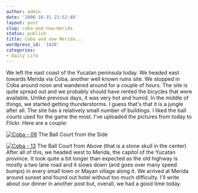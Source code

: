 ```yaml
---
author: admin
date: '2006-10-31 21:52:40'
layout: post
slug: coba-and-now-merida
status: publish
title: Coba and now Merida...
wordpress_id: '1428'
categories:
- Daily Life
---
```


We left the east coast of the Yucatan peninsula today. We headed east
towards Merida via Coba, another well known ruins site. We stopped in
Coba around noon and wandered around for a couple of hours. The site is
quite spread out and we probably should have rented the bicycles that
were available. Unlike previous days, it was very hot and humid. In the
middle of things, we started getting thunderstorms. I guess that's that
it is a jungle after all. The site has a relatively small number of
buildings. I liked the ball courts used for the game the most. I've
uploaded the pictures from today to Flickr. Here are a couple:

[![Coba -
09](http://static.flickr.com/100/285340675_aa65af190c.jpg)](http://www.flickr.com/photos/albill/285340675/ "Photo Sharing")
The Ball Court from the Side

[![Coba -
13](http://static.flickr.com/104/285357452_6a401ce843.jpg)](http://www.flickr.com/photos/albill/285357452/ "Photo Sharing")
The Ball Court from Above (that is a stone skull in the center) After
all of this, we headed west to Merida, the capitol of the Yucatan
province. It took quite a bit longer than expected as the old highway is
mostly a two lane road and it slows down (and goes over many speed
bumps) in every small town or Mayan village along it. We arrived at
Merida around sunset and found out hotel without too much difficulty.
I'll write about our dinner in another post but, overall, we had a good
time today.
